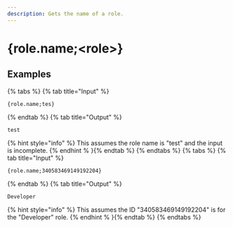 ```yaml
---
description: Gets the name of a role.
---
```

# {role.name;&lt;role>}
## Examples
{% tabs %}
{% tab title="Input" %}
```text
{role.name;tes}
```
{% endtab %}
{% tab title="Output" %}
```text
test
```
{% hint style="info" %}
This assumes the role name is "test" and the input is incomplete.
{% endhint % }{% endtab %}
{% endtabs %}
{% tabs %}
{% tab title="Input" %}
```text
{role.name;340583469149192204}
```
{% endtab %}
{% tab title="Output" %}
```text
Developer
```
{% hint style="info" %}
This assumes the ID "340583469149192204" is for the "Developer" role.
{% endhint % }{% endtab %}
{% endtabs %}